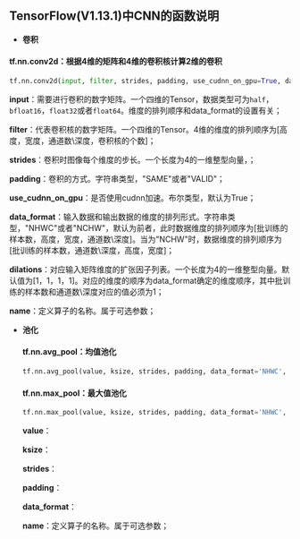 ## TensorFlow(V1.13.1)中CNN的函数说明

* **卷积**

#### tf.nn.conv2d：根据4维的矩阵和4维的卷积核计算2维的卷积

```python
tf.nn.conv2d(input, filter, strides, padding, use_cudnn_on_gpu=True, data_format='NHWC', dilations=[1, 1, 1, 1], name=None)
```


**input**：需要进行卷积的数字矩阵。一个四维的Tensor，数据类型可为```half```，```bfloat16```，```float32```或者```float64```。维度的排列顺序和data_format的设置有关；

**filter**：代表卷积核的数字矩阵。一个四维的Tensor。4维的维度的排列顺序为[高度，宽度，通道数\深度，卷积核的个数]；

**strides**：卷积时图像每个维度的步长。一个长度为4的一维整型向量，；

**padding**：卷积的方式。字符串类型，"SAME"或者"VALID"；

**use_cudnn_on_gpu**：是否使用cudnn加速。布尔类型，默认为True；

**data_format**：输入数据和输出数据的维度的排列形式。字符串类型，"NHWC"或者"NCHW"，默认为前者，此时数据维度的排列顺序为[批训练的样本数，高度，宽度，通道数\深度]。当为"NCHW"时，数据维度的排列顺序为[批训练的样本数，通道数\深度，高度，宽度]；

**dilations**：对应输入矩阵维度的扩张因子列表。一个长度为4的一维整型向量。默认值为[1，1，1，1]。对应的维度的顺序为data_format确定的维度顺序，其中批训练的样本数和通道数\深度对应的值必须为1；

**name**：定义算子的名称。属于可选参数；


* **池化**

   #### tf.nn.avg_pool：均值池化
   
   ```python
   tf.nn.avg_pool(value, ksize, strides, padding, data_format='NHWC', name=None)
   ```
   
   #### tf.nn.max_pool：最大值池化
   
      
   ```python
   tf.nn.max_pool(value, ksize, strides, padding, data_format='NHWC', name=None)
   ```
   
   **value**：
   
   **ksize**：
   
   **strides**：
   
   **padding**：
   
   **data_format**：
   
   **name**：定义算子的名称。属于可选参数；
   
   
   
